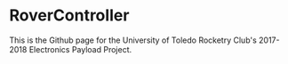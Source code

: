 # RoverController
This is the Github page for the University of Toledo Rocketry Club's
2017-2018 Electronics Payload Project.

